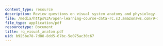 ```yaml
---
content_type: resource
description: Review questions on visual system anatomy and physiology.
file: /media/https%3A/open-learning-course-data-rc.s3.amazonaws.com/9-10-cognitive-neuroscience-spring-2006/b925be787d888dd567bc5e075ac30c67_rq_visual_anatom.pdf
file_type: application/pdf
resourcetype: Document
title: rq_visual_anatom.pdf
uid: b925be78-7d88-8dd5-67bc-5e075ac30c67
---
```

